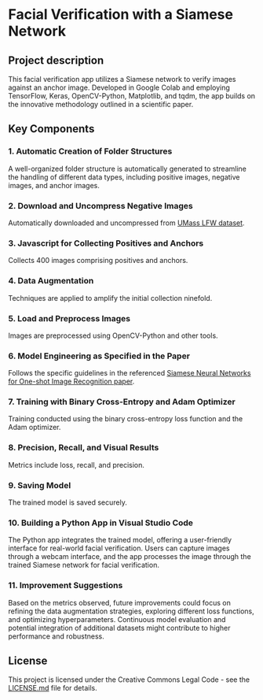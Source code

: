 # Facial Verification with a Siamese Network

## Project description
This facial verification app utilizes a Siamese network to verify images against an anchor image. Developed in Google Colab and employing TensorFlow, Keras, OpenCV-Python, Matplotlib, and tqdm, the app builds on the innovative methodology outlined in a scientific paper.

## Key Components

### 1. Automatic Creation of Folder Structures
A well-organized folder structure is automatically generated to streamline the handling of different data types, including positive images, negative images, and anchor images.

### 2. Download and Uncompress Negative Images
Automatically downloaded and uncompressed from [UMass LFW dataset](http://vis-www.cs.umass.edu/lfw/lfw.tgz).

### 3. Javascript for Collecting Positives and Anchors
Collects 400 images comprising positives and anchors.

### 4. Data Augmentation
Techniques are applied to amplify the initial collection ninefold.

### 5. Load and Preprocess Images
Images are preprocessed using OpenCV-Python and other tools.

### 6. Model Engineering as Specified in the Paper
Follows the specific guidelines in the referenced [Siamese Neural Networks for One-shot Image Recognition paper](https://www.cs.cmu.edu/~rsalakhu/papers/oneshot1.pdf).

### 7. Training with Binary Cross-Entropy and Adam Optimizer
Training conducted using the binary cross-entropy loss function and the Adam optimizer.

### 8. Precision, Recall, and Visual Results
Metrics include loss, recall, and precision.

### 9. Saving Model
The trained model is saved securely.

### 10. Building a Python App in Visual Studio Code
The Python app integrates the trained model, offering a user-friendly interface for real-world facial verification. Users can capture images through a webcam interface, and the app processes the image through the trained Siamese network for facial verification.

### 11. Improvement Suggestions
Based on the metrics observed, future improvements could focus on refining the data augmentation strategies, exploring different loss functions, and optimizing hyperparameters. Continuous model evaluation and potential integration of additional datasets might contribute to higher performance and robustness.

## License
This project is licensed under the Creative Commons Legal Code - see the [LICENSE.md](LICENSE.md) file for details.
